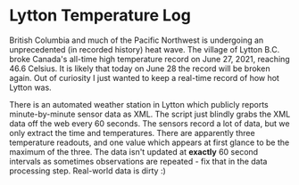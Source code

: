 Lytton Temperature Log
=======================

British Columbia and much of the Pacific Northwest is undergoing an unprecedented
(in recorded history) heat wave.  The village of Lytton B.C. broke Canada's all-time
high temperature record on June 27, 2021, reaching 46.6 Celsius.  It is likely that
today on June 28 the record will be broken again.  Out of curiosity I just wanted
to keep a real-time record of how hot Lytton was.  

There is an automated weather station in
Lytton which publicly reports minute-by-minute sensor data as XML.
The script just blindly grabs the XML data off the web every 60 seconds.
The sensors record a lot of data, but we only extract the time and temperatures.
There are apparently three temperature readouts, and one value which appears at
first glance to be the maximum of the three.
The data isn't updated at **exactly** 60 second intervals as sometimes
observations are repeated - fix that in the data processing step.  Real-world data is dirty :)

